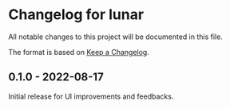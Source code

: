 # Changelog for lunar

All notable changes to this project will be documented in this file.

The format is based on [Keep a Changelog](https://keepachangelog.com/en/1.0.0/).


## 0.1.0 - 2022-08-17

Initial release for UI improvements and feedbacks.
